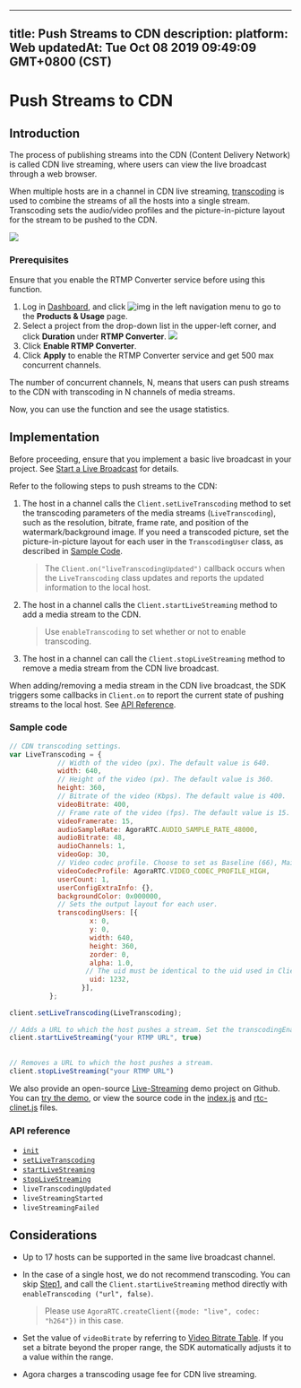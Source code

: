 
---
title: Push Streams to CDN
description: 
platform: Web
updatedAt: Tue Oct 08 2019 09:49:09 GMT+0800 (CST)
---
# Push Streams to CDN
## Introduction

The process of publishing streams into the CDN (Content Delivery Network) is called CDN live streaming, where users can view the live broadcast through a web browser.

When multiple hosts are in a channel in CDN live streaming, [transcoding](https://docs.agora.io/en/AgoraPlatform/terms?platform=AllPlatforms#transcoding) is used to combine the streams of all the hosts into a single stream. Transcoding sets the audio/video profiles and the picture-in-picture layout for the stream to be pushed to the CDN.

![](https://web-cdn.agora.io/docs-files/1569414336352)

### Prerequisites

Ensure that you enable the RTMP Converter service before using this function.

1. Log in [Dashboard](https://dashboard.agora.io/), and click ![img](https://web-cdn.agora.io/docs-files/1551260936285) in the left navigation menu to go to the **Products & Usage** page. 
2. Select a project from the drop-down list in the upper-left corner, and click **Duration** under **RTMP Converter**. 
![](https://web-cdn.agora.io/docs-files/1569302661254)
3. Click **Enable RTMP Converter**.
4. Click **Apply** to enable the RTMP Converter service and get 500 max concurrent channels.

<div class="alert note"> The number of concurrent channels, N, means that users can push streams to the CDN with transcoding in N channels of media streams. </div>

Now, you can use the function and see the usage statistics.


## Implementation 

Before proceeding, ensure that you implement a basic live broadcast in your project. See [Start a Live Broadcast](../../en/Interactive%20Broadcast/start_live_web.md) for details.


Refer to the following steps to push streams to the CDN:

<a name="single"></a>
1. The host in a channel calls the `Client.setLiveTranscoding` method to set the transcoding parameters of the media streams (`LiveTranscoding`), such as the resolution, bitrate, frame rate, and position of the watermark/background image. If you need a transcoded picture, set the picture-in-picture layout for each user in the `TranscodingUser` class, as described in [Sample Code](#sample).

   > The `Client.on("liveTranscodingUpdated")` callback occurs when the `LiveTranscoding` class updates and reports the updated information to the local host.

2. The host in a channel calls the `Client.startLiveStreaming` method to add a media stream to the CDN. 

   > Use `enableTranscoding` to set whether or not to enable transcoding.

3. The host in a channel can call the `Client.stopLiveStreaming` method to remove a media stream from the CDN live broadcast.


When adding/removing a media stream in the CDN live broadcast, the SDK triggers some callbacks in `Client.on` to report  the current state of pushing streams to the local host. See [API Reference](#api).



<a name="sample"></a>
### Sample code

```javascript
// CDN transcoding settings.
var LiveTranscoding = {
            // Width of the video (px). The default value is 640.
            width: 640,
            // Height of the video (px). The default value is 360.
            height: 360,
            // Bitrate of the video (Kbps). The default value is 400.
            videoBitrate: 400,
            // Frame rate of the video (fps). The default value is 15. Agora adjusts all values over 30 to 30.
            videoFramerate: 15,
            audioSampleRate: AgoraRTC.AUDIO_SAMPLE_RATE_48000,
            audioBitrate: 48,
            audioChannels: 1,
            videoGop: 30,
            // Video codec profile. Choose to set as Baseline (66), Main (77), or High (100). If you set this parameter to other values, Agora adjusts it to the default value of 100.
            videoCodecProfile: AgoraRTC.VIDEO_CODEC_PROFILE_HIGH,
            userCount: 1,
            userConfigExtraInfo: {},
            backgroundColor: 0x000000,
            // Sets the output layout for each user.
            transcodingUsers: [{
                    x: 0,
                    y: 0,
                    width: 640,
                    height: 360,
                    zorder: 0,
                    alpha: 1.0,
                   // The uid must be identical to the uid used in Client.join.
                    uid: 1232,
                  }],
          };
  
client.setLiveTranscoding(LiveTranscoding);
  
// Adds a URL to which the host pushes a stream. Set the transcodingEnabled parameter as true to enable the transcoding service. Once transcoding is enabled, you need to set the live transcoding configurations by calling the setLiveTranscoding method. We do not recommend transcoding in the case of a single host.
client.startLiveStreaming("your RTMP URL", true)
 
 
// Removes a URL to which the host pushes a stream.
client.stopLiveStreaming("your RTMP URL")
```

We also provide an open-source [Live-Streaming](https://github.com/AgoraIO/Advanced-Interactive-Broadcasting/tree/master/Live-Streaming/Agora-Interactive-Broadcasting-Live-Streaming-Web-Webpack) demo project on Github. You can [try the demo](https://webdemo.agora.io/agora-web-showcase/examples/Agora-Interactive-Broadcasting-Live-Streaming-Web/), or view the source code in the [index.js](https://github.com/AgoraIO/Advanced-Interactive-Broadcasting/blob/master/Live-Streaming/Agora-Interactive-Broadcasting-Live-Streaming-Web-Webpack/src/index.js) and [rtc-clinet.js](https://github.com/AgoraIO/Advanced-Interactive-Broadcasting/blob/master/Live-Streaming/Agora-Interactive-Broadcasting-Live-Streaming-Web-Webpack/src/rtc-client.js) files.


<a name="api"></a>
### API reference 

- [`init`](https://docs.agora.io/en/Interactive%20Broadcast/API%20Reference/web/interfaces/agorartc.stream.html#init)
- [`setLiveTranscoding`](https://docs.agora.io/en/Interactive%20Broadcast/API%20Reference/web/interfaces/agorartc.client.html#setlivetranscoding)
- [`startLiveStreaming`](https://docs.agora.io/en/Interactive%20Broadcast/API%20Reference/web/interfaces/agorartc.client.html#startlivestreaming)
- [`stopLiveStreaming`](https://docs.agora.io/en/Interactive%20Broadcast/API%20Reference/web/interfaces/agorartc.client.html#stoplivestreaming)
- `liveTranscodingUpdated`
- `liveStreamingStarted`
- `liveStreamingFailed`


## Considerations

- Up to 17 hosts can be supported in the same live broadcast channel.

- In the case of a single host, we do not recommend transcoding. You can skip [Step1](#single), and call the `Client.startLiveStreaming` method directly with `enableTranscoding ("url", false)`.

  > Please use `AgoraRTC.createClient({mode: "live", codec: "h264"})` in this case.

- Set the value of `videoBitrate` by referring to [Video Bitrate Table](https://docs.agora.io/en/Interactive%20Broadcast/API%20Reference/web/v2.9.0/interfaces/agorartc.videoencoderconfiguration.html?transId=2.9.0#bitrate). If you set a bitrate beyond the proper range, the SDK automatically adjusts it to a value within the range. 

- Agora charges a transcoding usage fee for CDN live streaming.
